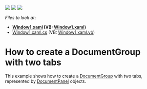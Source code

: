 <!-- default badges list -->
![](https://img.shields.io/endpoint?url=https://codecentral.devexpress.com/api/v1/VersionRange/128643149/11.2.5%2B)
[![](https://img.shields.io/badge/Open_in_DevExpress_Support_Center-FF7200?style=flat-square&logo=DevExpress&logoColor=white)](https://supportcenter.devexpress.com/ticket/details/E1670)
[![](https://img.shields.io/badge/📖_How_to_use_DevExpress_Examples-e9f6fc?style=flat-square)](https://docs.devexpress.com/GeneralInformation/403183)
<!-- default badges end -->
<!-- default file list -->
*Files to look at*:

* **[Window1.xaml](./CS/CreateDocumentGroup/Window1.xaml) (VB: [Window1.xaml](./VB/CreateDocumentGroup/Window1.xaml))**
* [Window1.xaml.cs](./CS/CreateDocumentGroup/Window1.xaml.cs) (VB: [Window1.xaml.vb](./VB/CreateDocumentGroup/Window1.xaml.vb))
<!-- default file list end -->
# How to create a DocumentGroup with two tabs


<p>This example shows how to create a <a href="https://documentation.devexpress.com/#WPF/CustomDocument6830">DocumentGroup</a> with two tabs, represented by <a href="https://documentation.devexpress.com/#WPF/clsDevExpressXpfDockingDocumentPaneltopic">DocumentPanel</a> objects.</p>

<br/>


